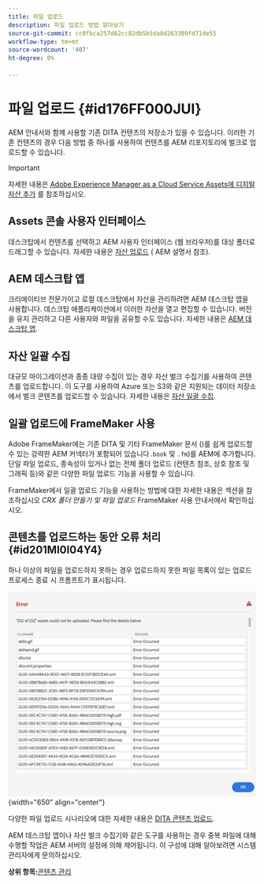 ```yaml
---
title: 파일 업로드
description: 파일 업로드 방법 알아보기
source-git-commit: cc0fbca257d82cc82db5b5da8d263309fd71de55
workflow-type: tm+mt
source-wordcount: '407'
ht-degree: 0%

---
```



# 파일 업로드 {#id176FF000JUI}

AEM 안내서와 함께 사용할 기존 DITA 컨텐츠의 저장소가 있을 수 있습니다. 이러한 기존 컨텐츠의 경우 다음 방법 중 하나를 사용하여 컨텐츠를 AEM 리포지토리에 벌크로 업로드할 수 있습니다.

>[!IMPORTANT]
>
> 자세한 내용은 [Adobe Experience Manager as a Cloud Service Assets에 디지털 자산 추가](https://experienceleague.adobe.com/docs/experience-manager-cloud-service/assets/manage/add-assets.html) 를 참조하십시오.

## Assets 콘솔 사용자 인터페이스

데스크탑에서 컨텐츠를 선택하고 AEM 사용자 인터페이스 \(웹 브라우저\)를 대상 폴더로 드래그할 수 있습니다. 자세한 내용은 [자산 업로드](https://experienceleague.adobe.com/docs/experience-manager-cloud-service/assets/manage/add-assets.html#upload-assets) ( AEM 설명서 참조).

## AEM 데스크탑 앱

크리에이티브 전문가이고 로컬 데스크탑에서 자산을 관리하려면 AEM 데스크탑 앱을 사용합니다. 데스크탑 애플리케이션에서 이러한 자산을 열고 편집할 수 있습니다. 버전을 유지 관리하고 다른 사용자와 파일을 공유할 수도 있습니다. 자세한 내용은 [AEM 데스크탑 앱](https://experienceleague.adobe.com/docs/experience-manager-desktop-app/using/using.html).

## 자산 일괄 수집

대규모 마이그레이션과 종종 대량 수집이 있는 경우 자산 벌크 수집기를 사용하여 콘텐츠를 업로드합니다. 이 도구를 사용하여 Azure 또는 S3와 같은 지원되는 데이터 저장소에서 벌크 콘텐츠를 업로드할 수 있습니다. 자세한 내용은 [자산 일괄 수집](https://experienceleague.adobe.com/docs/experience-manager-cloud-service/assets/manage/add-assets.html?lang=en#asset-bulk-ingestor).

## 일괄 업로드에 FrameMaker 사용

Adobe FrameMaker에는 기존 DITA 및 기타 FrameMaker 문서 \()를 쉽게 업로드할 수 있는 강력한 AEM 커넥터가 포함되어 있습니다`.book` 및 `.fm`\)를 AEM에 추가합니다. 단일 파일 업로드, 종속성이 있거나 없는 전체 폴더 업로드 \(컨텐츠 참조, 상호 참조 및 그래픽 등)와 같은 다양한 파일 업로드 기능을 사용할 수 있습니다.

FrameMaker에서 일괄 업로드 기능을 사용하는 방법에 대한 자세한 내용은 섹션을 참조하십시오 *CRX 폴더 만들기 및 파일 업로드* FrameMaker 사용 안내서에서 확인하십시오.

## 콘텐츠를 업로드하는 동안 오류 처리 {#id201MI0I04Y4}

하나 이상의 파일을 업로드하지 못하는 경우 업로드하지 못한 파일 목록이 있는 업로드 프로세스 종료 시 프롬프트가 표시됩니다.

![](images/uuid-files-failed-to-upload_cs.png){width="650" align="center"}

다양한 파일 업로드 시나리오에 대한 자세한 내용은 [DITA 콘텐츠 업로드](authoring-file-management.md#).

AEM 데스크탑 앱이나 자산 벌크 수집기와 같은 도구를 사용하는 경우 중복 파일에 대해 수행할 작업은 AEM 서버의 설정에 의해 제어됩니다. 이 구성에 대해 알아보려면 시스템 관리자에게 문의하십시오.

**상위 항목:**[&#x200B;콘텐츠 관리](authoring.md)

